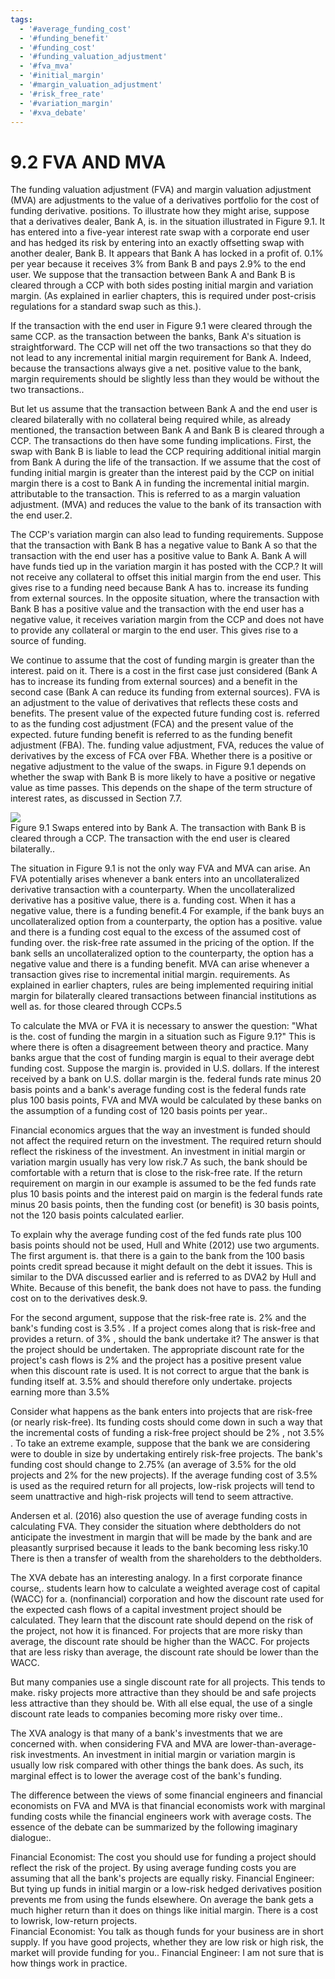 ```yaml
---
tags:
  - '#average_funding_cost'
  - '#funding_benefit'
  - '#funding_cost'
  - '#funding_valuation_adjustment'
  - '#fva_mva'
  - '#initial_margin'
  - '#margin_valuation_adjustment'
  - '#risk_free_rate'
  - '#variation_margin'
  - '#xva_debate'
---
```

# 9.2 FVA AND MVA  

The funding valuation adjustment (FVA) and margin valuation adjustment (MVA) are adjustments to the value of a derivatives portfolio for the cost of funding derivative. positions. To illustrate how they might arise, suppose that a derivatives dealer, Bank A, is. in the situation illustrated in Figure 9.1. It has entered into a five-year interest rate swap with a corporate end user and has hedged its risk by entering into an exactly offsetting swap with another dealer, Bank B. It appears that Bank A has locked in a profit of. $0.1\%$ per year because it receives $3\%$ from Bank B and pays $2.9\%$ to the end user. We suppose that the transaction between Bank A and Bank B is cleared through a CCP with both sides posting initial margin and variation margin. (As explained in earlier chapters, this is required under post-crisis regulations for a standard swap such as this.).  

If the transaction with the end user in Figure 9.1 were cleared through the same CCP. as the transaction between the banks, Bank A's situation is straightforward. The CCP will net off the two transactions so that they do not lead to any incremental initial margin requirement for Bank A. Indeed, because the transactions always give a net. positive value to the bank, margin requirements should be slightly less than they would be without the two transactions..  

But let us assume that the transaction between Bank A and the end user is cleared bilaterally with no collateral being required while, as already mentioned, the transaction between Bank A and Bank B is cleared through a CCP. The transactions do then have some funding implications. First, the swap with Bank B is liable to lead the CCP requiring additional initial margin from Bank A during the life of the transaction. If we assume that the cost of funding initial margin is greater than the interest paid by the CCP on initial margin there is a cost to Bank A in funding the incremental initial margin. attributable to the transaction. This is referred to as a margin valuation adjustment. (MVA) and reduces the value to the bank of its transaction with the end user.2.  

The CCP's variation margin can also lead to funding requirements. Suppose that the transaction with Bank B has a negative value to Bank A so that the transaction with the end user has a positive value to Bank A. Bank A will have funds tied up in the variation margin it has posted with the CCP.? It will not receive any collateral to offset this initial margin from the end user. This gives rise to a funding need because Bank A has to. increase its funding from external sources. In the opposite situation, where the transaction with Bank B has a positive value and the transaction with the end user has a negative value, it receives variation margin from the CCP and does not have to provide any collateral or margin to the end user. This gives rise to a source of funding.  

We continue to assume that the cost of funding margin is greater than the interest. paid on it. There is a cost in the first case just considered (Bank A has to increase its funding from external sources) and a benefit in the second case (Bank A can reduce its funding from external sources). FVA is an adjustment to the value of derivatives that reflects these costs and benefits. The present value of the expected future funding cost is. referred to as the funding cost adjustment (FCA) and the present value of the expected. future funding benefit is referred to as the funding benefit adjustment (FBA). The. funding value adjustment, FVA, reduces the value of derivatives by the excess of FCA over FBA. Whether there is a positive or negative adjustment to the value of the swaps. in Figure 9.1 depends on whether the swap with Bank B is more likely to have a positive or negative value as time passes. This depends on the shape of the term structure of interest rates, as discussed in Section 7.7.  

![](images/4ad753624df201bc723b1d399bcd77953a438216b2d2b7a9376346eefb7d7fe0.jpg)  
Figure 9.1 Swaps entered into by Bank A. The transaction with Bank B is cleared through a CCP. The transaction with the end user is cleared bilaterally..  

The situation in Figure 9.1 is not the only way FVA and MVA can arise. An FVA potentially arises whenever a bank enters into an uncollateralized derivative transaction with a counterparty. When the uncollateralized derivative has a positive value, there is a. funding cost. When it has a negative value, there is a funding benefit.4 For example, if the bank buys an uncollateralized option from a counterparty, the option has a positive. value and there is a funding cost equal to the excess of the assumed cost of funding over. the risk-free rate assumed in the pricing of the option. If the bank sells an uncollateralized option to the counterparty, the option has a negative value and there is a funding benefit. MVA can arise whenever a transaction gives rise to incremental initial margin. requirements. As explained in earlier chapters, rules are being implemented requiring initial margin for bilaterally cleared transactions between financial institutions as well as. for those cleared through CCPs.5  

To calculate the MVA or FVA it is necessary to answer the question: "What is the. cost of funding the margin in a situation such as Figure 9.1?" This is where there is often a disagreement between theory and practice. Many banks argue that the cost of funding margin is equal to their average debt funding cost. Suppose the margin is. provided in U.S. dollars. If the interest received by a bank on U.S. dollar margin is the. federal funds rate minus 20 basis points and a bank's average funding cost is the federal funds rate plus 100 basis points, FVA and MVA would be calculated by these banks on the assumption of a funding cost of 120 basis points per year..  

Financial economics argues that the way an investment is funded should not affect the required return on the investment. The required return should reflect the riskiness of the investment. An investment in initial margin or variation margin usually has very low risk.7 As such, the bank should be comfortable with a return that is close to the risk-free rate. If the return requirement on margin in our example is assumed to be the fed funds rate plus 10 basis points and the interest paid on margin is the federal funds rate minus 20 basis points, then the funding cost (or benefit) is 30 basis points, not the 120 basis points calculated earlier.  

To explain why the average funding cost of the fed funds rate plus 100 basis points should not be used, Hull and White (2012) use two arguments. The first argument is. that there is a gain to the bank from the 100 basis points credit spread because it might default on the debt it issues. This is similar to the DVA discussed earlier and is referred to as DVA2 by Hull and White. Because of this benefit, the bank does not have to pass. the funding cost on to the derivatives desk.9.  

For the second argument, suppose that the risk-free rate is. $2\%$ and the bank's funding cost is $3.5\%$ . If a project comes along that is risk-free and provides a return. of $3\%$ , should the bank undertake it? The answer is that the project should be undertaken. The appropriate discount rate for the project's cash flows is $2\%$ and the project has a positive present value when this discount rate is used. It is not correct to argue that the bank is funding itself at. $3.5\%$ and should therefore only undertake. projects earning more than $3.5\%$  

Consider what happens as the bank enters into projects that are risk-free (or nearly risk-free). Its funding costs should come down in such a way that the incremental costs of funding a risk-free project should be $2\%$ , not $3.5\%$ . To take an extreme example, suppose that the bank we are considering were to double in size by undertaking entirely risk-free projects. The bank's funding cost should change to $2.75\%$ (an average of $3.5\%$ for the old projects and $2\%$ for the new projects). If the average funding cost of $3.5\%$ is used as the required return for all projects, low-risk projects will tend to seem unattractive and high-risk projects will tend to seem attractive.  

Andersen et al. (2016) also question the use of average funding costs in calculating FVA. They consider the situation where debtholders do not anticipate the investment in margin that will be made by the bank and are pleasantly surprised because it leads to the bank becoming less risky.10 There is then a transfer of wealth from the shareholders to the debtholders.  

The XVA debate has an interesting analogy. In a first corporate finance course,. students learn how to calculate a weighted average cost of capital (WACC) for a. (nonfinancial) corporation and how the discount rate used for the expected cash flows of a capital investment project should be calculated. They learn that the discount rate should depend on the risk of the project, not how it is financed. For projects that are more risky than average, the discount rate should be higher than the WACC. For projects that are less risky than average, the discount rate should be lower than the WACC.  

But many companies use a single discount rate for all projects. This tends to make. risky projects more attractive than they should be and safe projects less attractive than they should be. With all else equal, the use of a single discount rate leads to companies becoming more risky over time..  

The XVA analogy is that many of a bank's investments that we are concerned with. when considering FVA and MVA are lower-than-average-risk investments. An investment in initial margin or variation margin is usually low risk compared with other things the bank does. As such, its marginal effect is to lower the average cost of the bank's funding.  

The difference between the views of some financial engineers and financial economists on FVA and MVA is that financial economists work with marginal funding costs while the financial engineers work with average costs. The essence of the debate can be summarized by the following imaginary dialogue:.  

Financial Economist: The cost you should use for funding a project should reflect the risk of the project. By using average funding costs you are assuming that all the bank's projects are equally risky. Financial Engineer: But tying up funds in initial margin or a low-risk hedged derivatives position prevents me from using the funds elsewhere. On average the bank gets a much higher return than it does on things like initial margin. There is a cost to lowrisk, low-return projects.   
Financial Economist: You talk as though funds for your business are in short supply. If you have good projects, whether they are low risk or high risk, the market will provide funding for you.. Financial Engineer: I am not sure that is how things work in practice.  
